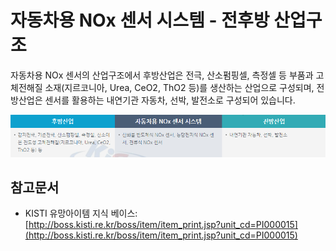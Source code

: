 # 자동차용 NOx 센서 시스템 - 전후방 산업구조

자동차용 NOx 센서의 산업구조에서 후방산업은 전극, 산소펌핑셀, 측정셀 등 부품과 고체전해질 소재(지르코니아, Urea, CeO2, ThO2 등)를 생산하는 산업으로 구성되며, 전방산업은 센서를 활용하는 내연기관 자동차, 선박, 발전소로 구성되어 있습니다.


![](./images/자동차용NOx센서시스템_Q13_2_1.PNG)


## 참고문서
- KISTI 유망아이템 지식 베이스: [http://boss.kisti.re.kr/boss/item/item_print.jsp?unit_cd=PI000015](http://boss.kisti.re.kr/boss/item/item_print.jsp?unit_cd=PI000015)
